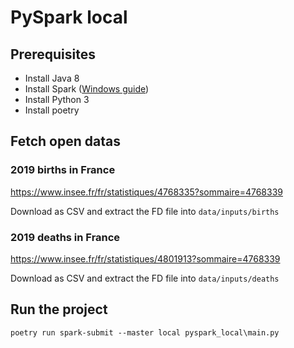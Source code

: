 # PySpark local

## Prerequisites

- Install Java 8
- Install Spark ([Windows guide](https://sparkbyexamples.com/spark/apache-spark-installation-on-windows/))
- Install Python 3
- Install poetry

## Fetch open datas

### 2019 births in France

https://www.insee.fr/fr/statistiques/4768335?sommaire=4768339

Download as CSV and extract the FD file into `data/inputs/births`

### 2019 deaths in France

https://www.insee.fr/fr/statistiques/4801913?sommaire=4768339

Download as CSV and extract the FD file into `data/inputs/deaths`

## Run the project

`poetry run spark-submit --master local pyspark_local\main.py`